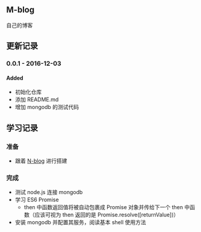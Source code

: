 ## M-blog

自己的博客

## 更新记录
### 0.0.1 - 2016-12-03
#### Added
- 初始化仓库
- 添加 README.md
- 增加 mongodb 的测试代码

## 学习记录
### 准备
- 跟着 [N-blog](https://github.com/nswbmw/N-blog/) 进行搭建

### 完成
- 测试 node.js 连接 mongodb
- 学习 ES6 Promise
    - then 中函数返回值将被自动包裹成 Promise 对象并传给下一个 then 中函数（应该可视为 then 返回的是 Promise.resolve([returnValue])）
- 安装 mongodb 并配置其服务，阅读基本 shell 使用方法
